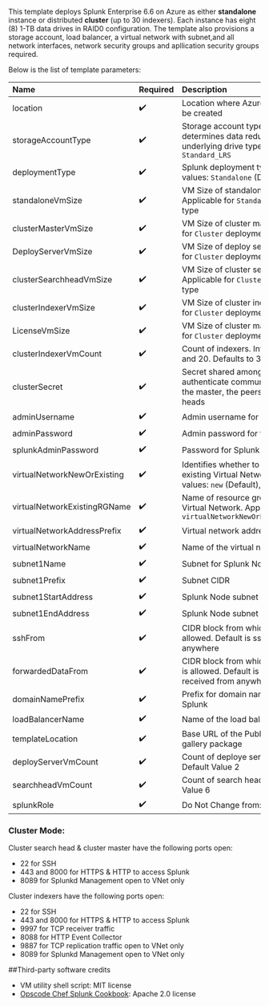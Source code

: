 
This template deploys Splunk Enterprise 6.6 on Azure as either **standalone** instance or distributed **cluster** (up to 30 indexers). Each instance has eight (8) 1-TB data drives in RAID0 configuration. 
The template also provisions a storage account, load balancer, a virtual network with subnet,and all network interfaces, network security groups and apllication security groups required.


Below is the list of template parameters:

| Name   | Required | Description |
|:--- |:--- |:---|
| location | :heavy_check_mark: | Location where Azure resources will be created |
| storageAccountType | :heavy_check_mark: | Storage account type which determines data redundancy and underlying drive type. Defaults to `Standard_LRS` |
| deploymentType | :heavy_check_mark: | Splunk deployment type. Allowed values: `Standalone` (Default), `Cluster` |
| standaloneVmSize | :heavy_check_mark: | VM Size of standalone instance. Applicable for `Standalone` deployment type |
| clusterMasterVmSize | :heavy_check_mark: | VM Size of cluster master. Applicable for `Cluster` deployment type |
| DeployServerVmSize | :heavy_check_mark: | VM Size of deploy server. Applicable for `Cluster` deployment type |
| clusterSearchheadVmSize | :heavy_check_mark: | VM Size of cluster search head. Applicable for `Cluster` deployment type |
| clusterIndexerVmSize | :heavy_check_mark: | VM Size of cluster indexer. Applicable for `Cluster` deployment type |
| LicenseVmSize | :heavy_check_mark: | VM Size of cluster master. Applicable for `Cluster` deployment type |
| clusterIndexerVmCount | :heavy_check_mark: | Count of indexers. Integer between 3 and 20. Defaults to 30 |
| clusterSecret |:heavy_check_mark: | Secret shared among cluster nodes to authenticate communication between the master, the peers and search heads |
| adminUsername | :heavy_check_mark: | Admin username for the VMs |
| adminPassword | :heavy_check_mark: | Admin password for the VMs |
| splunkAdminPassword | :heavy_check_mark: | Password for Splunk admin user |
| virtualNetworkNewOrExisting | :heavy_check_mark: | Identifies whether to use new or existing Virtual Network. Allowed values: `new` (Default), `existing` |
| virtualNetworkExistingRGName | :heavy_check_mark: | Name of resource group of existing Virtual Network. Applicable if `virtualNetworkNewOrExisting=existing` |
| virtualNetworkAddressPrefix | :heavy_check_mark: | Virtual network address CIDR |
| virtualNetworkName | :heavy_check_mark: | Name of the virtual network to be used |
| subnet1Name | :heavy_check_mark: | Subnet for Splunk Nodes |
| subnet1Prefix | :heavy_check_mark: | Subnet CIDR |
| subnet1StartAddress | :heavy_check_mark: | Splunk Node subnet start address |
| subnet1EndAddress | :heavy_check_mark: | Splunk Node subnet end address |
| sshFrom | :heavy_check_mark: | CIDR block from which SSH access is allowed. Default is ssh access from anywhere |
| forwardedDataFrom |:heavy_check_mark: | CIDR block from which forwarded data is allowed. Default is data can be received from anywhere |
| domainNamePrefix | :heavy_check_mark: | Prefix for domain name to access Splunk |
| loadBalancerName | :heavy_check_mark: | Name of the load balancer |
| templateLocation | :heavy_check_mark: | Base URL of the Publisher Template gallery package |
| deployServerVmCount | :heavy_check_mark: | Count of deploye server nodes, Default Value 2 |
| searchheadVmCount | :heavy_check_mark: | Count of search head nodes, Default Value 6 |
| splunkRole | :heavy_check_mark: | Do Not Change from: ["CM","CI","SH"] |



### Cluster Mode:
Cluster search head & cluster master have the following ports open:
* 22 for SSH
* 443 and 8000 for HTTPS & HTTP to access Splunk
* 8089 for Splunkd Management open to VNet only

Cluster indexers have the following ports open:
* 22 for SSH
* 443 and 8000 for HTTPS & HTTP to access Splunk
* 9997 for TCP receiver traffic
* 8088 for HTTP Event Collector
* 9887 for TCP replication traffic open to VNet only
* 8089 for Splunkd Management open to VNet only

##Third-party software credits
- VM utility shell script: MIT license
- [Opscode Chef Splunk Cookbook](https://github.com/rarsan/chef-splunk): Apache 2.0 license